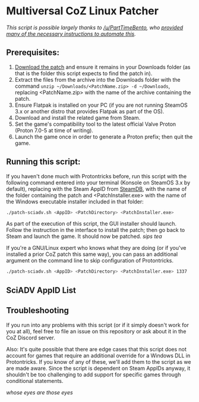 # Multiversal CoZ Linux Patcher

*This script is possible largely thanks to [/u/PartTimeBento](https://www.reddit.com/u/PartTimeBento), who [provided many of the necessary instructions to automate this](https://www.reddit.com/r/SteamDeck/comments/uitpca/patching_steinsgate_and_steinsgate0_on_the).*

## Prerequisites:

1. [Download the patch](http://sonome.dareno.me/projects) and ensure it remains in your Downloads folder (as that is the folder this script expects to find the patch in).
2. Extract the files from the archive into the Downloads folder with the command `unzip ~/Downloads/<PatchName.zip> -d ~/Downloads`, replacing <PatchName.zip> with the name of the archive containing the patch.
2. Ensure Flatpak is installed on your PC (if you are not running SteamOS 3.x or another distro that provides Flatpak as part of the OS).
3. Download and install the related game from Steam.
4. Set the game's compatibility tool to the latest official Valve Proton (Proton 7.0-5 at time of writing).
5. Launch the game once in order to generate a Proton prefix; then quit the game.

## Running this script:

If you haven't done much with Protontricks before, run this script with the following command entered into your terminal (Konsole on SteamOS 3.x by default), replacing <AppID> with the Steam AppID from [SteamDB](https://steamdb.info/), <PatchDirectory> with the name of the folder  containing the patch and <PatchInstaller.exe> with the name of the Windows executable installer included in that folder:

```sh
./patch-sciadv.sh <AppID> <PatchDirectory> <PatchInstaller.exe>
```

As part of the execution of this script, the GUI installer should launch. Follow the instruction in the interface to install the patch; then go back to Steam and launch the game. It should now be patched. *sips tea*

If you're a GNU/Linux expert who knows what they are doing (or if you've installed a prior CoZ patch this same way), you can pass an additional argument on the command line to skip configuration of Protontricks.

```sh
./patch-sciadv.sh <AppID> <PatchDirectory> <PatchInstaller.exe> 1337
```

## SciADV AppID List

## Troubleshooting

If you run into any problems with this script (or if it simply doesn't work for you at all), feel free to file an issue on this repository or ask about it in the CoZ Discord server.

Also: It's quite possible that there are edge cases that this script does not account for games that require an additional override for a Windows DLL in Protontricks. If you know of any of these, we'll add them to the script as we are made aware. Since the script is dependent on Steam AppIDs anyway, it shouldn't be too challenging to add support for specific games through conditional statements.

*whose eyes are those eyes*
